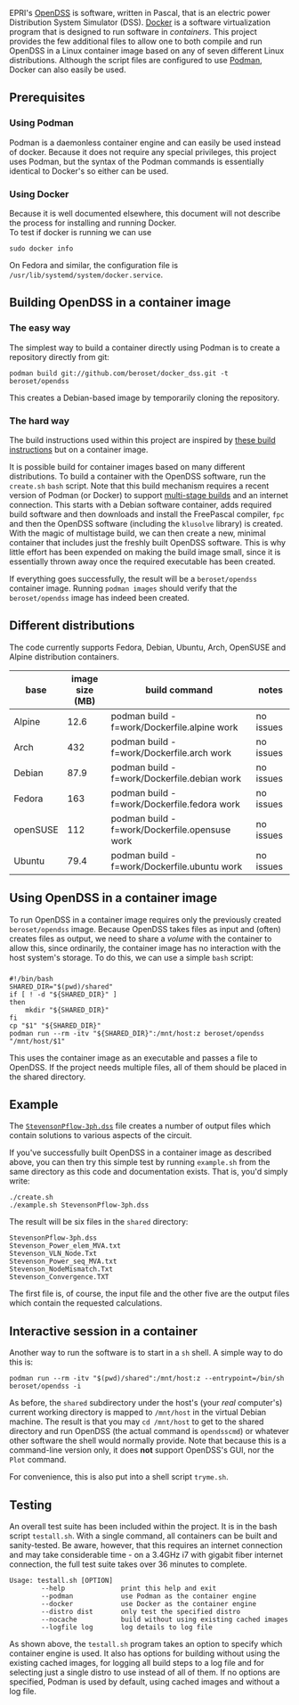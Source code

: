 EPRI's [OpenDSS](https://sourceforge.net/projects/electricdss/) is software, written in Pascal, that is an electric power Distribution System Simulator (DSS).  [Docker](https://www.docker.com/) is a software virtualization program that is designed to run software in *containers*.  This project provides the few additional files to allow one to both compile and run OpenDSS in a Linux container image based on any of seven different Linux distributions.  Although the script files are configured to use [Podman](https://podman.io/), Docker can also easily be used.  

## Prerequisites
### Using Podman
Podman is a daemonless container engine and can easily be used instead of docker.  Because it does not require any special privileges, this project uses Podman, but the syntax of the Podman commands is essentially identical to Docker's so either can be used.

### Using Docker
Because it is well documented elsewhere, this document will not describe the process for installing and running Docker.  
To test if docker is running we can use

    sudo docker info

On Fedora and similar, the configuration file is `/usr/lib/systemd/system/docker.service`.

## Building OpenDSS in a container image
### The easy way
The simplest way to build a container directly using Podman is to create a repository directly from git:

    podman build git://github.com/beroset/docker_dss.git -t beroset/opendss

This creates a Debian-based image by temporarily cloning the repository.

### The hard way
The build instructions used within this project are inspired by [these build instructions](https://sourceforge.net/p/electricdss/discussion/861976/thread/b32b74a2/5f93/attachment/EPRI_Build_OpenDSS_Linux.pdf) but on a container image. 

It is possible build for container images based on many different distributions.  To build a container with the OpenDSS software, run the `create.sh` `bash` script.  Note that this build mechanism requires a recent version of Podman (or Docker) to support [multi-stage builds](https://docs.docker.com/develop/develop-images/multistage-build/) and an internet connection.  This starts with a Debian software container, adds required build software and then downloads and install the FreePascal compiler, `fpc` and then the OpenDSS software (including the `klusolve` library) is created.  With the magic of multistage build, we can then create a new, minimal container that includes just the freshly built OpenDSS software.  This is why little effort has been expended on making the build image small, since it is essentially thrown away once the required executable has been created.

If everything goes successfully, the result will be a `beroset/opendss` container image.  Running `podman images` should verify that the `beroset/opendss` image has indeed been created.

## Different distributions
The code currently supports Fedora, Debian, Ubuntu, Arch, OpenSUSE and Alpine distribution containers.

|base   | image size (MB) | build command | notes                 |
| ----- | ---------- | ------------- | --------------------- |
|Alpine | 12.6 | podman build -f=work/Dockerfile.alpine work | no issues |
|Arch   | 432 | podman build -f=work/Dockerfile.arch work | no issues |
|Debian | 87.9 | podman build -f=work/Dockerfile.debian work | no issues |
|Fedora | 163 | podman build -f=work/Dockerfile.fedora work | no issues |
|openSUSE | 112 | podman build -f=work/Dockerfile.opensuse work | no issues |
|Ubuntu | 79.4 | podman build -f=work/Dockerfile.ubuntu work | no issues |

## Using OpenDSS in a container image
To run OpenDSS in a container image requires only the previously created `beroset/opendss` image.  Because OpenDSS takes files as input and (often) creates files as output, we need to share a *volume* with the container to allow this, since ordinarily, the container image has no interaction with the host system's storage.  To do this, we can use a simple `bash` script:

### 
```
#!/bin/bash
SHARED_DIR="$(pwd)/shared"
if [ ! -d "${SHARED_DIR}" ]
then
    mkdir "${SHARED_DIR}"
fi
cp "$1" "${SHARED_DIR}"
podman run --rm -itv "${SHARED_DIR}":/mnt/host:z beroset/opendss "/mnt/host/$1"
```

This uses the container image as an executable and passes a file to OpenDSS.  If the project needs multiple files, all of them should be placed in the shared directory.

## Example
The [`StevensonPflow-3ph.dss`](http://svn.code.sf.net/p/electricdss/code/trunk/Distrib/Examples/Stevenson/StevensonPflow-3ph.dss) file creates a number of output files which contain solutions to various aspects of the circuit.  

If you've successfully built OpenDSS in a container image as described above, you can then try this simple test by running `example.sh` from the same directory as this code and documentation exists.  That is, you'd simply write:

    ./create.sh
    ./example.sh StevensonPflow-3ph.dss

The result will be six files in the `shared` directory:

    StevensonPflow-3ph.dss        
    Stevenson_Power_elem_MVA.txt  
    Stevenson_VLN_Node.Txt
    Stevenson_Power_seq_MVA.txt
    Stevenson_NodeMismatch.Txt  
    Stevenson_Convergence.TXT   

The first file is, of course, the input file and the other five are the output files which contain the requested calculations.

## Interactive session in a container
Another way to run the software is to start in a `sh` shell.  A simple way to do this is:

    podman run --rm -itv "$(pwd)/shared":/mnt/host:z --entrypoint=/bin/sh beroset/opendss -i

As before, the `shared` subdirectory under the host's (your *real* computer's) current working directory is mapped to `/mnt/host` in the virtual Debian machine.  The result is that you may `cd /mnt/host` to get to the shared directory and run OpenDSS (the actual command is `opendsscmd`) or whatever other software the shell would normally provide.  Note that because this is a command-line version only, it does **not** support OpenDSS's GUI, nor the `Plot` command.

For convenience, this is also put into a shell script `tryme.sh`.

## Testing
An overall test suite has been included within the project.  It is in the bash script `testall.sh`.  With a single command, all containers can be built and sanity-tested.  Be aware, however, that this requires an internet connection and may take considerable time - on a 3.4GHz i7 with gigabit fiber internet connection, the full test suite takes over 36 minutes to complete.

    Usage: testall.sh [OPTION]
            --help              print this help and exit
            --podman            use Podman as the container engine
            --docker            use Docker as the container engine
            --distro dist       only test the specified distro
            --nocache           build without using existing cached images
            --logfile log       log details to log file

As shown above, the `testall.sh` program takes an option to specify which container engine is used.  It also has options for building without using the existing cached images, for logging all build steps to a log file and for selecting just a single distro to use instead of all of them.  If no options are specified, Podman is used by default, using cached images and without a log file.
